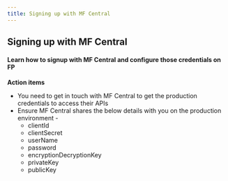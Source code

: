 ```yaml
---
title: Signing up with MF Central
---
```

## Signing up with MF Central
#### Learn how to signup with MF Central and configure those credentials on FP

**Action items**
- You need to get in touch with MF Central to get the production credentials to access their APIs
- Ensure MF Central shares the below details with you on the production environment -
    - clientId
    - clientSecret
    - userName
    - password
    - encryptionDecryptionKey
    - privateKey
    - publicKey
